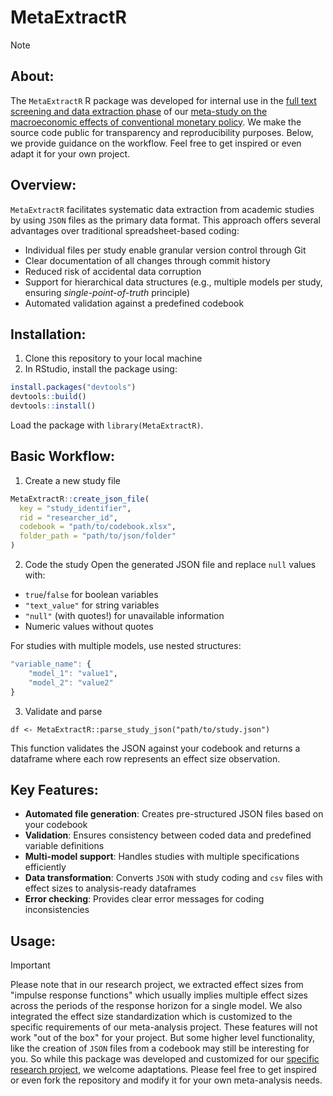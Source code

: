 # MetaExtractR

> [!NOTE]
> ## About:
>
> The `MetaExtractR` R package was developed for internal use in the [full text screening and data extraction phase](https://github.com/META-CMP/data?tab=readme-ov-file#full-text-screening) of our [meta-study on the macroeconomic effects of conventional monetary policy](https://github.com/META-CMP/data). We make the source code public for transparency and reproducibility purposes. Below, we provide guidance on the workflow. Feel free to get inspired or even adapt it for your own project.

## Overview:

`MetaExtractR` facilitates systematic data extraction from academic studies by using `JSON` files as the primary data format. This approach offers several advantages over traditional spreadsheet-based coding:
- Individual files per study enable granular version control through Git
- Clear documentation of all changes through commit history
- Reduced risk of accidental data corruption
- Support for hierarchical data structures (e.g., multiple models per study, ensuring _single-point-of-truth_ principle)
- Automated validation against a predefined codebook

## Installation:

1. Clone this repository to your local machine
2. In RStudio, install the package using:

```r
install.packages("devtools")
devtools::build()
devtools::install()
```

Load the package with `library(MetaExtractR)`.

## Basic Workflow:

1. Create a new study file

```r
MetaExtractR::create_json_file(
  key = "study_identifier",
  rid = "researcher_id",
  codebook = "path/to/codebook.xlsx",
  folder_path = "path/to/json/folder"
)
```

2. Code the study
Open the generated JSON file and replace `null` values with:

- `true`/`false` for boolean variables
- `"text_value"` for string variables
- `"null"` (with quotes!) for unavailable information
- Numeric values without quotes

For studies with multiple models, use nested structures:
```r
"variable_name": {
    "model_1": "value1",
    "model_2": "value2"
}
```

3. Validate and parse
```
df <- MetaExtractR::parse_study_json("path/to/study.json")
```

This function validates the JSON against your codebook and returns a dataframe where each row represents an effect size observation.

## Key Features:

- **Automated file generation**: Creates pre-structured JSON files based on your codebook
- **Validation**: Ensures consistency between coded data and predefined variable definitions
- **Multi-model support**: Handles studies with multiple specifications efficiently
- **Data transformation**: Converts `JSON` with study coding and `csv` files with effect sizes to analysis-ready dataframes
- **Error checking**: Provides clear error messages for coding inconsistencies

## Usage:

> [!IMPORTANT]
> Please note that in our research project, we extracted effect sizes from "impulse response functions" which usually implies multiple effect sizes across the periods of the response horizon for a single model. We also integrated the effect size standardization which is customized to the specific requirements of our meta-analysis project. These features will not work "out of the box" for your project. But some higher level functionality, like the creation of `JSON` files from a codebook may still be interesting for you. So while this package was developed and customized for our [specific research project]([data](https://github.com/META-CMP/data)), we welcome adaptations. Please feel free to get inspired or even fork the repository and modify it for your own meta-analysis needs.
